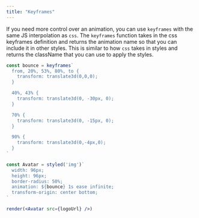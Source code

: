 ```yaml
---
title: "Keyframes"
---
```


If you need more control over an animation, you can use `keyframes` with the
same JS interpolation as `css`. The `keyframes` function takes in the css
keyframes definition and returns the animation name so that you can include it
in other styles. This is similar to how `css` takes in styles and returns the
className that you can use to apply the styles.

```jsx live
const bounce = keyframes`
  from, 20%, 53%, 80%, to {
    transform: translate3d(0,0,0);
  }

  40%, 43% {
    transform: translate3d(0, -30px, 0);
  }

  70% {
    transform: translate3d(0, -15px, 0);
  }

  90% {
    transform: translate3d(0,-4px,0);
  }
`

const Avatar = styled('img')`
  width: 96px;
  height: 96px;
  border-radius: 50%;
  animation: ${bounce} 1s ease infinite;
  transform-origin: center bottom;
`

render(<Avatar src={logoUrl} />)
```
